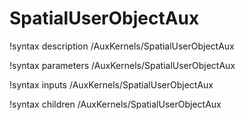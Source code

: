 <!-- MOOSE Documentation Stub: Remove this when content is added. -->

# SpatialUserObjectAux

!syntax description /AuxKernels/SpatialUserObjectAux

!syntax parameters /AuxKernels/SpatialUserObjectAux

!syntax inputs /AuxKernels/SpatialUserObjectAux

!syntax children /AuxKernels/SpatialUserObjectAux
